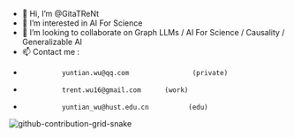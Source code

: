 - 👋 Hi, I’m @GitaTReNt
- 👀 I’m interested in AI For Science
- 💞️ I’m looking to collaborate on Graph LLMs / AI For Science / Causality / Generalizable AI
- 📫 Contact me :
-               yuntian.wu@qq.com                (private)
-               trent.wu16@gmail.com      (work)
-               yuntian_wu@hust.edu.cn          (edu)

<!---
GitaTReNt/GitaTReNt is a ✨ special ✨ repository because its `README.md` (this file) appears on your GitHub profile.
You can click the Preview link to take a look at your changes.
--->


![github-contribution-grid-snake](https://user-images.githubusercontent.com/90142173/154796318-e529fdc7-2132-4ce7-8417-06b71cf02506.svg)
